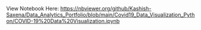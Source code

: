 View Notebook Here: https://nbviewer.org/github/Kashish-Saxena/Data_Analytics_Portfolio/blob/main/Covid19_Data_Visualization_Python/COVID-19%20Data%20Visualization.ipynb

